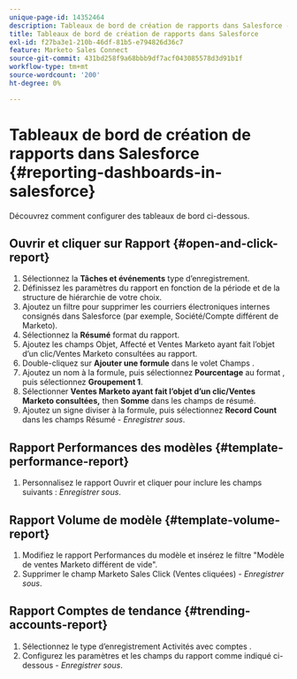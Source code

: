 ```yaml
---
unique-page-id: 14352464
description: Tableaux de bord de création de rapports dans Salesforce - Documents Marketo - Documentation du produit
title: Tableaux de bord de création de rapports dans Salesforce
exl-id: f27ba3e1-210b-46df-81b5-e794826d36c7
feature: Marketo Sales Connect
source-git-commit: 431bd258f9a68bbb9df7acf043085578d3d91b1f
workflow-type: tm+mt
source-wordcount: '200'
ht-degree: 0%

---
```


# Tableaux de bord de création de rapports dans Salesforce {#reporting-dashboards-in-salesforce}

Découvrez comment configurer des tableaux de bord ci-dessous.

## Ouvrir et cliquer sur Rapport {#open-and-click-report}

1. Sélectionnez la **Tâches et événements** type d’enregistrement.
1. Définissez les paramètres du rapport en fonction de la période et de la structure de hiérarchie de votre choix.
1. Ajoutez un filtre pour supprimer les courriers électroniques internes consignés dans Salesforce (par exemple, Société/Compte différent de Marketo).
1. Sélectionnez la **Résumé** format du rapport.
1. Ajoutez les champs Objet, Affecté et Ventes Marketo ayant fait l’objet d’un clic/Ventes Marketo consultées au rapport.
1. Double-cliquez sur **Ajouter une formule** dans le volet Champs .
1. Ajoutez un nom à la formule, puis sélectionnez **Pourcentage** au format , puis sélectionnez **Groupement 1**.
1. Sélectionner **Ventes Marketo ayant fait l’objet d’un clic/Ventes Marketo consultées,** then **Somme** dans les champs de résumé.
1. Ajoutez un signe diviser à la formule, puis sélectionnez **Record Count** dans les champs Résumé - _Enregistrer sous_.

## Rapport Performances des modèles {#template-performance-report}

1. Personnalisez le rapport Ouvrir et cliquer pour inclure les champs suivants : _Enregistrer sous_.

## Rapport Volume de modèle {#template-volume-report}

1. Modifiez le rapport Performances du modèle et insérez le filtre &quot;Modèle de ventes Marketo différent de vide&quot;.
1. Supprimer le champ Marketo Sales Click (Ventes cliquées) - _Enregistrer sous_.

## Rapport Comptes de tendance {#trending-accounts-report}

1. Sélectionnez le type d’enregistrement Activités avec comptes .
1. Configurez les paramètres et les champs du rapport comme indiqué ci-dessous - _Enregistrer sous_.
